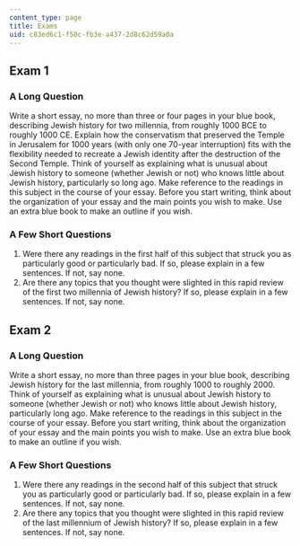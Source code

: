 ```yaml
---
content_type: page
title: Exams
uid: c83ed6c1-f50c-fb3e-a437-2d8c62d59a0a
---
```


Exam 1
------

### A Long Question

Write a short essay, no more than three or four pages in your blue book, describing Jewish history for two millennia, from roughly 1000 BCE to roughly 1000 CE. Explain how the conservatism that preserved the Temple in Jerusalem for 1000 years (with only one 70-year interruption) fits with the flexibility needed to recreate a Jewish identity after the destruction of the Second Temple. Think of yourself as explaining what is unusual about Jewish history to someone (whether Jewish or not) who knows little about Jewish history, particularly so long ago. Make reference to the readings in this subject in the course of your essay. Before you start writing, think about the organization of your essay and the main points you wish to make. Use an extra blue book to make an outline if you wish.

### A Few Short Questions

1.  Were there any readings in the first half of this subject that struck you as particularly good or particularly bad. If so, please explain in a few sentences. If not, say none.
2.  Are there any topics that you thought were slighted in this rapid review of the first two millennia of Jewish history? If so, please explain in a few sentences. If not, say none.

Exam 2
------

### A Long Question

Write a short essay, no more than three pages in your blue book, describing Jewish history for the last millennia, from roughly 1000 to roughly 2000. Think of yourself as explaining what is unusual about Jewish history to someone (whether Jewish or not) who knows little about Jewish history, particularly long ago. Make reference to the readings in this subject in the course of your essay. Before you start writing, think about the organization of your essay and the main points you wish to make. Use an extra blue book to make an outline if you wish.

### A Few Short Questions

1.  Were there any readings in the second half of this subject that struck you as particularly good or particularly bad. If so, please explain in a few sentences. If not, say none.
2.  Are there any topics that you thought were slighted in this rapid review of the last millennium of Jewish history? If so, please explain in a few sentences. If not, say none.